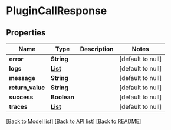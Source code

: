 # PluginCallResponse

## Properties

| Name             | Type                    | Description | Notes             |
| ---------------- | ----------------------- | ----------- | ----------------- |
| **error**        | **String**              |             | [default to null] |
| **logs**         | [**List**](LogEntry.md) |             | [default to null] |
| **message**      | **String**              |             | [default to null] |
| **return_value** | **String**              |             | [default to null] |
| **success**      | **Boolean**             |             | [default to null] |
| **traces**       | [**List**](AnyType.md)  |             | [default to null] |

[[Back to Model list]](../README.md#documentation-for-models) [[Back to API list]](../README.md#documentation-for-api-endpoints) [[Back to README]](../README.md)
